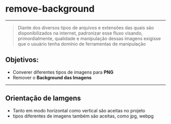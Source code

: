 # remove-background
---
> Diante dos diversos tipos de arquivos e extensões
> das quais são disponibilizados na internet, padronizar
> esse fluxo visando, primordialmente, qualidade e manipulação dessas imagens
> exigisse que o usuário tenha domínio de ferramentas de manipulação
>
## Objetivos:

- Converer diferentes tipos de imagens para **PNG**
- Remover o **Background das Imagens**

---
## Orientação de Iamgens

- Tanto em modo horizontal como vertical são aceitas no projeto
- tipos diferentes de imagens também são aceitas, como jpg, webpg

